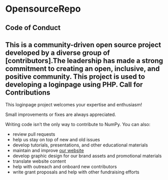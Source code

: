 # OpensourceRepo

Code of Conduct
----------------------

This is a community-driven open source project developed by a diverse group of
[contributors].The leadership has made a strong
commitment to creating an open, inclusive, and positive community. 
This project is used to developing a  loginpage using PHP.
Call for Contributions
----------------------

This loginpage project welcomes your expertise and enthusiasm!

Small improvements or fixes are always appreciated.

Writing code isn’t the only way to contribute to NumPy. You can also:
- review pull requests
- help us stay on top of new and old issues
- develop tutorials, presentations, and other educational materials
- maintain and improve [our website](https://github.com/Sai-Kumar88789/OpensourceRepo.git)
- develop graphic design for our brand assets and promotional materials
- translate website content
- help with outreach and onboard new contributors
- write grant proposals and help with other fundraising efforts
